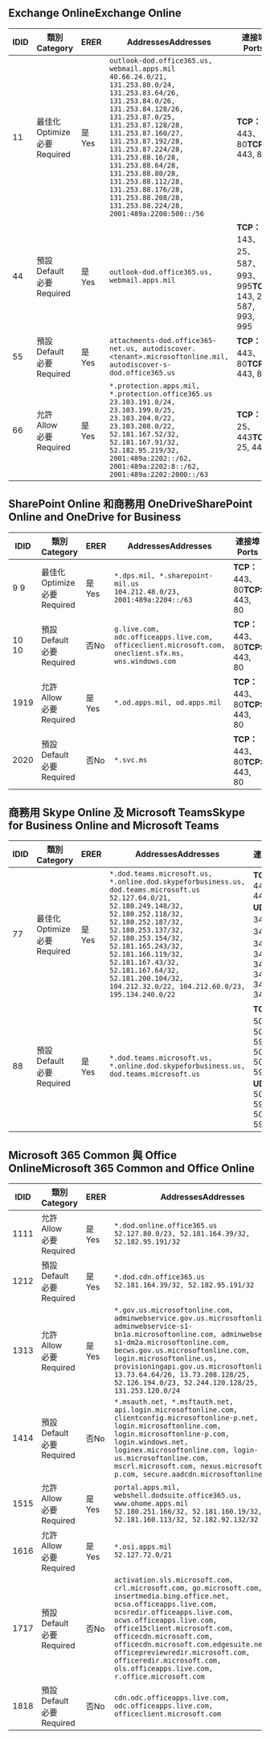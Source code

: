 <!--THIS FILE IS AUTOMATICALLY GENERATED. MANUAL CHANGES WILL BE OVERWRITTEN.-->
<!--Please contact the Office 365 Endpoints team with any questions.-->
<!--USGovDoD endpoints version 2019042900-->
<!--File generated 2019-04-29 11:00:11.5767-->

## <a name="exchange-online"></a><span data-ttu-id="257da-101">Exchange Online</span><span class="sxs-lookup"><span data-stu-id="257da-101">Exchange Online</span></span>

<span data-ttu-id="257da-102">ID</span><span class="sxs-lookup"><span data-stu-id="257da-102">ID</span></span> | <span data-ttu-id="257da-103">類別</span><span class="sxs-lookup"><span data-stu-id="257da-103">Category</span></span> | <span data-ttu-id="257da-104">ER</span><span class="sxs-lookup"><span data-stu-id="257da-104">ER</span></span> | <span data-ttu-id="257da-105">Addresses</span><span class="sxs-lookup"><span data-stu-id="257da-105">Addresses</span></span> | <span data-ttu-id="257da-106">連接埠</span><span class="sxs-lookup"><span data-stu-id="257da-106">Ports</span></span>
-- | -------------------- | --- | ---------------------------------------------------------------------------------------------------------------------------------------------------------------------------------------------------------------------------------------------------------------------------------------------------------------------------------------------------------------------------------------------- | -------------------------------
<span data-ttu-id="257da-107">1</span><span class="sxs-lookup"><span data-stu-id="257da-107">1</span></span> | <span data-ttu-id="257da-108">最佳化</span><span class="sxs-lookup"><span data-stu-id="257da-108">Optimize</span></span><BR><span data-ttu-id="257da-109">必要</span><span class="sxs-lookup"><span data-stu-id="257da-109">Required</span></span> | <span data-ttu-id="257da-110">是</span><span class="sxs-lookup"><span data-stu-id="257da-110">Yes</span></span> | `outlook-dod.office365.us, webmail.apps.mil`<BR>`40.66.24.0/21, 131.253.80.0/24, 131.253.83.64/26, 131.253.84.0/26, 131.253.84.128/26, 131.253.87.0/25, 131.253.87.128/28, 131.253.87.160/27, 131.253.87.192/28, 131.253.87.224/28, 131.253.88.16/28, 131.253.88.64/28, 131.253.88.80/28, 131.253.88.112/28, 131.253.88.176/28, 131.253.88.208/28, 131.253.88.224/28, 2001:489a:2200:500::/56` | <span data-ttu-id="257da-111">**TCP：** 443、80</span><span class="sxs-lookup"><span data-stu-id="257da-111">**TCP:** 443, 80</span></span>
<span data-ttu-id="257da-112">4</span><span class="sxs-lookup"><span data-stu-id="257da-112">4</span></span> | <span data-ttu-id="257da-113">預設</span><span class="sxs-lookup"><span data-stu-id="257da-113">Default</span></span><BR><span data-ttu-id="257da-114">必要</span><span class="sxs-lookup"><span data-stu-id="257da-114">Required</span></span> | <span data-ttu-id="257da-115">是</span><span class="sxs-lookup"><span data-stu-id="257da-115">Yes</span></span> | `outlook-dod.office365.us, webmail.apps.mil` | <span data-ttu-id="257da-116">**TCP：** 143、25、587、993、995</span><span class="sxs-lookup"><span data-stu-id="257da-116">**TCP:** 143, 25, 587, 993, 995</span></span>
<span data-ttu-id="257da-117">5</span><span class="sxs-lookup"><span data-stu-id="257da-117">5</span></span> | <span data-ttu-id="257da-118">預設</span><span class="sxs-lookup"><span data-stu-id="257da-118">Default</span></span><BR><span data-ttu-id="257da-119">必要</span><span class="sxs-lookup"><span data-stu-id="257da-119">Required</span></span> | <span data-ttu-id="257da-120">是</span><span class="sxs-lookup"><span data-stu-id="257da-120">Yes</span></span> | `attachments-dod.office365-net.us, autodiscover.<tenant>.microsoftonline.mil, autodiscover-s-dod.office365.us` | <span data-ttu-id="257da-121">**TCP：** 443、80</span><span class="sxs-lookup"><span data-stu-id="257da-121">**TCP:** 443, 80</span></span>
<span data-ttu-id="257da-122">6</span><span class="sxs-lookup"><span data-stu-id="257da-122">6</span></span> | <span data-ttu-id="257da-123">允許</span><span class="sxs-lookup"><span data-stu-id="257da-123">Allow</span></span><BR><span data-ttu-id="257da-124">必要</span><span class="sxs-lookup"><span data-stu-id="257da-124">Required</span></span> | <span data-ttu-id="257da-125">是</span><span class="sxs-lookup"><span data-stu-id="257da-125">Yes</span></span> | `*.protection.apps.mil, *.protection.office365.us`<BR>`23.103.191.0/24, 23.103.199.0/25, 23.103.204.0/22, 23.103.208.0/22, 52.181.167.52/32, 52.181.167.91/32, 52.182.95.219/32, 2001:489a:2202::/62, 2001:489a:2202:8::/62, 2001:489a:2202:2000::/63` | <span data-ttu-id="257da-126">**TCP：** 25、443</span><span class="sxs-lookup"><span data-stu-id="257da-126">**TCP:** 25, 443</span></span>

## <a name="sharepoint-online-and-onedrive-for-business"></a><span data-ttu-id="257da-127">SharePoint Online 和商務用 OneDrive</span><span class="sxs-lookup"><span data-stu-id="257da-127">SharePoint Online and OneDrive for Business</span></span>

<span data-ttu-id="257da-128">ID</span><span class="sxs-lookup"><span data-stu-id="257da-128">ID</span></span> | <span data-ttu-id="257da-129">類別</span><span class="sxs-lookup"><span data-stu-id="257da-129">Category</span></span> | <span data-ttu-id="257da-130">ER</span><span class="sxs-lookup"><span data-stu-id="257da-130">ER</span></span> | <span data-ttu-id="257da-131">Addresses</span><span class="sxs-lookup"><span data-stu-id="257da-131">Addresses</span></span> | <span data-ttu-id="257da-132">連接埠</span><span class="sxs-lookup"><span data-stu-id="257da-132">Ports</span></span>
-- | -------------------- | --- | ---------------------------------------------------------------------------------------------------- | ----------------
<span data-ttu-id="257da-133">9 </span><span class="sxs-lookup"><span data-stu-id="257da-133">9</span></span> | <span data-ttu-id="257da-134">最佳化</span><span class="sxs-lookup"><span data-stu-id="257da-134">Optimize</span></span><BR><span data-ttu-id="257da-135">必要</span><span class="sxs-lookup"><span data-stu-id="257da-135">Required</span></span> | <span data-ttu-id="257da-136">是</span><span class="sxs-lookup"><span data-stu-id="257da-136">Yes</span></span> | `*.dps.mil, *.sharepoint-mil.us`<BR>`104.212.48.0/23, 2001:489a:2204::/63` | <span data-ttu-id="257da-137">**TCP：** 443、80</span><span class="sxs-lookup"><span data-stu-id="257da-137">**TCP:** 443, 80</span></span>
<span data-ttu-id="257da-138">10 </span><span class="sxs-lookup"><span data-stu-id="257da-138">10</span></span> | <span data-ttu-id="257da-139">預設</span><span class="sxs-lookup"><span data-stu-id="257da-139">Default</span></span><BR><span data-ttu-id="257da-140">必要</span><span class="sxs-lookup"><span data-stu-id="257da-140">Required</span></span> | <span data-ttu-id="257da-141">否</span><span class="sxs-lookup"><span data-stu-id="257da-141">No</span></span> | `g.live.com, odc.officeapps.live.com, officeclient.microsoft.com, oneclient.sfx.ms, wns.windows.com` | <span data-ttu-id="257da-142">**TCP：** 443、80</span><span class="sxs-lookup"><span data-stu-id="257da-142">**TCP:** 443, 80</span></span>
<span data-ttu-id="257da-143">19</span><span class="sxs-lookup"><span data-stu-id="257da-143">19</span></span> | <span data-ttu-id="257da-144">允許</span><span class="sxs-lookup"><span data-stu-id="257da-144">Allow</span></span><BR><span data-ttu-id="257da-145">必要</span><span class="sxs-lookup"><span data-stu-id="257da-145">Required</span></span> | <span data-ttu-id="257da-146">是</span><span class="sxs-lookup"><span data-stu-id="257da-146">Yes</span></span> | `*.od.apps.mil, od.apps.mil` | <span data-ttu-id="257da-147">**TCP：** 443、80</span><span class="sxs-lookup"><span data-stu-id="257da-147">**TCP:** 443, 80</span></span>
<span data-ttu-id="257da-148">20</span><span class="sxs-lookup"><span data-stu-id="257da-148">20</span></span> | <span data-ttu-id="257da-149">預設</span><span class="sxs-lookup"><span data-stu-id="257da-149">Default</span></span><BR><span data-ttu-id="257da-150">必要</span><span class="sxs-lookup"><span data-stu-id="257da-150">Required</span></span> | <span data-ttu-id="257da-151">否</span><span class="sxs-lookup"><span data-stu-id="257da-151">No</span></span> | `*.svc.ms` | <span data-ttu-id="257da-152">**TCP：** 443、80</span><span class="sxs-lookup"><span data-stu-id="257da-152">**TCP:** 443, 80</span></span>

## <a name="skype-for-business-online-and-microsoft-teams"></a><span data-ttu-id="257da-153">商務用 Skype Online 及 Microsoft Teams</span><span class="sxs-lookup"><span data-stu-id="257da-153">Skype for Business Online and Microsoft Teams</span></span>

<span data-ttu-id="257da-154">ID</span><span class="sxs-lookup"><span data-stu-id="257da-154">ID</span></span> | <span data-ttu-id="257da-155">類別</span><span class="sxs-lookup"><span data-stu-id="257da-155">Category</span></span> | <span data-ttu-id="257da-156">ER</span><span class="sxs-lookup"><span data-stu-id="257da-156">ER</span></span> | <span data-ttu-id="257da-157">Addresses</span><span class="sxs-lookup"><span data-stu-id="257da-157">Addresses</span></span> | <span data-ttu-id="257da-158">連接埠</span><span class="sxs-lookup"><span data-stu-id="257da-158">Ports</span></span>
-- | -------------------- | --- | -------------------------------------------------------------------------------------------------------------------------------------------------------------------------------------------------------------------------------------------------------------------------------------------------------------------------------------------------------- | --------------------------------------------------
<span data-ttu-id="257da-159">7</span><span class="sxs-lookup"><span data-stu-id="257da-159">7</span></span> | <span data-ttu-id="257da-160">最佳化</span><span class="sxs-lookup"><span data-stu-id="257da-160">Optimize</span></span><BR><span data-ttu-id="257da-161">必要</span><span class="sxs-lookup"><span data-stu-id="257da-161">Required</span></span> | <span data-ttu-id="257da-162">是</span><span class="sxs-lookup"><span data-stu-id="257da-162">Yes</span></span> | `*.dod.teams.microsoft.us, *.online.dod.skypeforbusiness.us, dod.teams.microsoft.us`<BR>`52.127.64.0/21, 52.180.249.148/32, 52.180.252.118/32, 52.180.252.187/32, 52.180.253.137/32, 52.180.253.154/32, 52.181.165.243/32, 52.181.166.119/32, 52.181.167.43/32, 52.181.167.64/32, 52.181.200.104/32, 104.212.32.0/22, 104.212.60.0/23, 195.134.240.0/22` | <span data-ttu-id="257da-163">**TCP：** 443</span><span class="sxs-lookup"><span data-stu-id="257da-163">**TCP:** 443</span></span><BR><span data-ttu-id="257da-164">**UDP：** 3478、3479、3480、3481</span><span class="sxs-lookup"><span data-stu-id="257da-164">**UDP:** 3478, 3479, 3480, 3481</span></span>
<span data-ttu-id="257da-165">8</span><span class="sxs-lookup"><span data-stu-id="257da-165">8</span></span> | <span data-ttu-id="257da-166">預設</span><span class="sxs-lookup"><span data-stu-id="257da-166">Default</span></span><BR><span data-ttu-id="257da-167">必要</span><span class="sxs-lookup"><span data-stu-id="257da-167">Required</span></span> | <span data-ttu-id="257da-168">是</span><span class="sxs-lookup"><span data-stu-id="257da-168">Yes</span></span> | `*.dod.teams.microsoft.us, *.online.dod.skypeforbusiness.us, dod.teams.microsoft.us` | <span data-ttu-id="257da-169">**TCP：** 5061、50000-59999</span><span class="sxs-lookup"><span data-stu-id="257da-169">**TCP:** 5061, 50000-59999</span></span><BR><span data-ttu-id="257da-170">**UDP：** 50000-59999</span><span class="sxs-lookup"><span data-stu-id="257da-170">**UDP:** 50000-59999</span></span>

## <a name="microsoft-365-common-and-office-online"></a><span data-ttu-id="257da-171">Microsoft 365 Common 與 Office Online</span><span class="sxs-lookup"><span data-stu-id="257da-171">Microsoft 365 Common and Office Online</span></span>

<span data-ttu-id="257da-172">ID</span><span class="sxs-lookup"><span data-stu-id="257da-172">ID</span></span> | <span data-ttu-id="257da-173">類別</span><span class="sxs-lookup"><span data-stu-id="257da-173">Category</span></span> | <span data-ttu-id="257da-174">ER</span><span class="sxs-lookup"><span data-stu-id="257da-174">ER</span></span> | <span data-ttu-id="257da-175">Addresses</span><span class="sxs-lookup"><span data-stu-id="257da-175">Addresses</span></span> | <span data-ttu-id="257da-176">連接埠</span><span class="sxs-lookup"><span data-stu-id="257da-176">Ports</span></span>
-- | ------------------- | --- | ---------------------------------------------------------------------------------------------------------------------------------------------------------------------------------------------------------------------------------------------------------------------------------------------------------------------------------------------------------------------------------------------- | ----------------
<span data-ttu-id="257da-177">11</span><span class="sxs-lookup"><span data-stu-id="257da-177">11</span></span> | <span data-ttu-id="257da-178">允許</span><span class="sxs-lookup"><span data-stu-id="257da-178">Allow</span></span><BR><span data-ttu-id="257da-179">必要</span><span class="sxs-lookup"><span data-stu-id="257da-179">Required</span></span> | <span data-ttu-id="257da-180">是</span><span class="sxs-lookup"><span data-stu-id="257da-180">Yes</span></span> | `*.dod.online.office365.us`<BR>`52.127.80.0/23, 52.181.164.39/32, 52.182.95.191/32` | <span data-ttu-id="257da-181">**TCP：** 443</span><span class="sxs-lookup"><span data-stu-id="257da-181">**TCP:** 443</span></span>
<span data-ttu-id="257da-182">12</span><span class="sxs-lookup"><span data-stu-id="257da-182">12</span></span> | <span data-ttu-id="257da-183">預設</span><span class="sxs-lookup"><span data-stu-id="257da-183">Default</span></span><BR><span data-ttu-id="257da-184">必要</span><span class="sxs-lookup"><span data-stu-id="257da-184">Required</span></span> | <span data-ttu-id="257da-185">是</span><span class="sxs-lookup"><span data-stu-id="257da-185">Yes</span></span> | `*.dod.cdn.office365.us`<BR>`52.181.164.39/32, 52.182.95.191/32` | <span data-ttu-id="257da-186">**TCP：** 443</span><span class="sxs-lookup"><span data-stu-id="257da-186">**TCP:** 443</span></span>
<span data-ttu-id="257da-187">13</span><span class="sxs-lookup"><span data-stu-id="257da-187">13</span></span> | <span data-ttu-id="257da-188">允許</span><span class="sxs-lookup"><span data-stu-id="257da-188">Allow</span></span><BR><span data-ttu-id="257da-189">必要</span><span class="sxs-lookup"><span data-stu-id="257da-189">Required</span></span> | <span data-ttu-id="257da-190">是</span><span class="sxs-lookup"><span data-stu-id="257da-190">Yes</span></span> | `*.gov.us.microsoftonline.com, adminwebservice.gov.us.microsoftonline.com, adminwebservice-s1-bn1a.microsoftonline.com, adminwebservice-s1-dm2a.microsoftonline.com, becws.gov.us.microsoftonline.com, login.microsoftonline.us, provisioningapi.gov.us.microsoftonline.com`<BR>`13.73.64.64/26, 13.73.208.128/25, 52.126.194.0/23, 52.244.120.128/25, 131.253.120.0/24` | <span data-ttu-id="257da-191">**TCP：** 443</span><span class="sxs-lookup"><span data-stu-id="257da-191">**TCP:** 443</span></span>
<span data-ttu-id="257da-192">14</span><span class="sxs-lookup"><span data-stu-id="257da-192">14</span></span> | <span data-ttu-id="257da-193">預設</span><span class="sxs-lookup"><span data-stu-id="257da-193">Default</span></span><BR><span data-ttu-id="257da-194">必要</span><span class="sxs-lookup"><span data-stu-id="257da-194">Required</span></span> | <span data-ttu-id="257da-195">否</span><span class="sxs-lookup"><span data-stu-id="257da-195">No</span></span> | `*.msauth.net, *.msftauth.net, api.login.microsoftonline.com, clientconfig.microsoftonline-p.net, login.microsoftonline.com, login.microsoftonline-p.com, login.windows.net, loginex.microsoftonline.com, login-us.microsoftonline.com, mscrl.microsoft.com, nexus.microsoftonline-p.com, secure.aadcdn.microsoftonline-p.com` | <span data-ttu-id="257da-196">**TCP：** 443</span><span class="sxs-lookup"><span data-stu-id="257da-196">**TCP:** 443</span></span>
<span data-ttu-id="257da-197">15</span><span class="sxs-lookup"><span data-stu-id="257da-197">15</span></span> | <span data-ttu-id="257da-198">允許</span><span class="sxs-lookup"><span data-stu-id="257da-198">Allow</span></span><BR><span data-ttu-id="257da-199">必要</span><span class="sxs-lookup"><span data-stu-id="257da-199">Required</span></span> | <span data-ttu-id="257da-200">是</span><span class="sxs-lookup"><span data-stu-id="257da-200">Yes</span></span> | `portal.apps.mil, webshell.dodsuite.office365.us, www.ohome.apps.mil`<BR>`52.180.251.166/32, 52.181.160.19/32, 52.181.160.113/32, 52.182.92.132/32` | <span data-ttu-id="257da-201">**TCP：** 443</span><span class="sxs-lookup"><span data-stu-id="257da-201">**TCP:** 443</span></span>
<span data-ttu-id="257da-202">16</span><span class="sxs-lookup"><span data-stu-id="257da-202">16</span></span> | <span data-ttu-id="257da-203">允許</span><span class="sxs-lookup"><span data-stu-id="257da-203">Allow</span></span><BR><span data-ttu-id="257da-204">必要</span><span class="sxs-lookup"><span data-stu-id="257da-204">Required</span></span> | <span data-ttu-id="257da-205">是</span><span class="sxs-lookup"><span data-stu-id="257da-205">Yes</span></span> | `*.osi.apps.mil`<BR>`52.127.72.0/21` | <span data-ttu-id="257da-206">**TCP：** 443</span><span class="sxs-lookup"><span data-stu-id="257da-206">**TCP:** 443</span></span>
<span data-ttu-id="257da-207">17</span><span class="sxs-lookup"><span data-stu-id="257da-207">17</span></span> | <span data-ttu-id="257da-208">預設</span><span class="sxs-lookup"><span data-stu-id="257da-208">Default</span></span><BR><span data-ttu-id="257da-209">必要</span><span class="sxs-lookup"><span data-stu-id="257da-209">Required</span></span> | <span data-ttu-id="257da-210">否</span><span class="sxs-lookup"><span data-stu-id="257da-210">No</span></span> | `activation.sls.microsoft.com, crl.microsoft.com, go.microsoft.com, insertmedia.bing.office.net, ocsa.officeapps.live.com, ocsredir.officeapps.live.com, ocws.officeapps.live.com, office15client.microsoft.com, officecdn.microsoft.com, officecdn.microsoft.com.edgesuite.net, officepreviewredir.microsoft.com, officeredir.microsoft.com, ols.officeapps.live.com, r.office.microsoft.com` | <span data-ttu-id="257da-211">**TCP：** 443、80</span><span class="sxs-lookup"><span data-stu-id="257da-211">**TCP:** 443, 80</span></span>
<span data-ttu-id="257da-212">18</span><span class="sxs-lookup"><span data-stu-id="257da-212">18</span></span> | <span data-ttu-id="257da-213">預設</span><span class="sxs-lookup"><span data-stu-id="257da-213">Default</span></span><BR><span data-ttu-id="257da-214">必要</span><span class="sxs-lookup"><span data-stu-id="257da-214">Required</span></span> | <span data-ttu-id="257da-215">否</span><span class="sxs-lookup"><span data-stu-id="257da-215">No</span></span> | `cdn.odc.officeapps.live.com, odc.officeapps.live.com, officeclient.microsoft.com` | <span data-ttu-id="257da-216">**TCP：** 443、80</span><span class="sxs-lookup"><span data-stu-id="257da-216">**TCP:** 443, 80</span></span>
